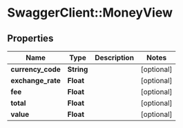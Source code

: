 # SwaggerClient::MoneyView

## Properties
Name | Type | Description | Notes
------------ | ------------- | ------------- | -------------
**currency_code** | **String** |  | [optional] 
**exchange_rate** | **Float** |  | [optional] 
**fee** | **Float** |  | [optional] 
**total** | **Float** |  | [optional] 
**value** | **Float** |  | [optional] 


